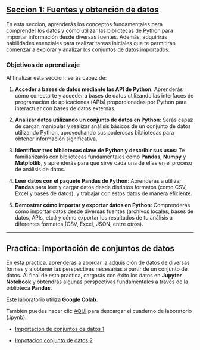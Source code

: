 ## [**Seccion 1: Fuentes y obtención de datos**]()

En esta seccion, aprenderás los conceptos fundamentales para comprender los datos y cómo utilizar las bibliotecas de Python para importar información desde diversas fuentes. Además, adquirirás habilidades esenciales para realizar tareas iniciales que te permitirán comenzar a explorar y analizar los conjuntos de datos importados.

### Objetivos de aprendizaje

Al finalizar esta seccion, serás capaz de:

1. **Acceder a bases de datos mediante las API de Python**: Aprenderás cómo conectarte y acceder a bases de datos utilizando las interfaces de programación de aplicaciones (APIs) proporcionadas por Python para interactuar con bases de datos externas.

2. **Analizar datos utilizando un conjunto de datos en Python**: Serás capaz de cargar, manipular y realizar análisis básicos de un conjunto de datos utilizando Python, aprovechando sus poderosas bibliotecas para obtener información significativa.

3. **Identificar tres bibliotecas clave de Python y describir sus usos**: Te familiarizarás con bibliotecas fundamentales como **Pandas**, **Numpy** y **Matplotlib**, y aprenderás para qué sirve cada una de ellas en el proceso de análisis de datos.

4. **Leer datos con el paquete Pandas de Python**: Aprenderás a utilizar **Pandas** para leer y cargar datos desde distintos formatos (como CSV, Excel y bases de datos), y trabajar con estos datos de manera eficiente.

5. **Demostrar cómo importar y exportar datos en Python**: Comprenderás cómo importar datos desde diversas fuentes (archivos locales, bases de datos, APIs, etc.) y cómo exportar los resultados de tu análisis a diferentes formatos (CSV, Excel, JSON, entre otros).
___
## Practica: Importación de conjuntos de datos

En esta practica, aprenderás a abordar la adquisición de datos de diversas formas y a obtener las perspectivas necesarias a partir de un conjunto de datos. Al final de esta practica, cargarás con éxito los datos en **Jupyter Notebook** y obtendrás algunas perspectivas fundamentales a través de la biblioteca **Pandas**. 

Este laboratorio utiliza **Google Colab**.

También puedes hacer clic [AQUÍ](https://github.com/eduardoleon9010/analisis_de_datos_con_Python/blob/main/documentacion/importar_datos%20(1).ipynb) para descargar el cuaderno de laboratorio (.ipynb).

- [Importacion de conjuntos de datos 1](https://colab.research.google.com/drive/1-yOhYBmnnskmM0ZEh4lt1b3cIsDorh06?authuser=7)




- [Impotacion conjunto de datos 2]()
